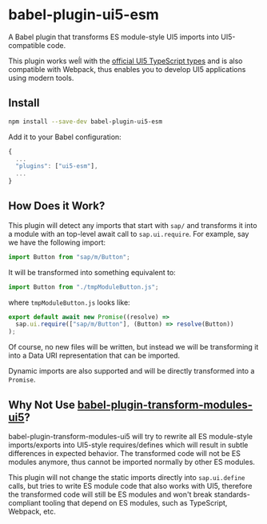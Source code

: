 # babel-plugin-ui5-esm

A Babel plugin that transforms ES module-style UI5 imports into UI5-compatible
code.

This plugin works weĺl with the
[official UI5 TypeScript types](https://sap.github.io/ui5-typescript/) and is
also compatible with Webpack, thus enables you to develop UI5 applications using
modern tools.

## Install

```sh
npm install --save-dev babel-plugin-ui5-esm
```

Add it to your Babel configuration:

```ts
{
  ...
  "plugins": ["ui5-esm"],
  ...
}
```

## How Does it Work?

This plugin will detect any imports that start with `sap/` and transforms it
into a module with an top-level await call to `sap.ui.require`. For example, say
we have the following import:

```ts
import Button from "sap/m/Button";
```

It will be transformed into something equivalent to:

```ts
import Button from "./tmpModuleButton.js";
```

where `tmpModuleButton.js` looks like:

```ts
export default await new Promise((resolve) =>
  sap.ui.require(["sap/m/Button"], (Button) => resolve(Button))
);
```

Of course, no new files will be written, but instead we will be transforming it
into a Data URI representation that can be imported.

Dynamic imports are also supported and will be directly transformed into a
`Promise`.

## Why Not Use [babel-plugin-transform-modules-ui5](https://github.com/ui5-community/babel-plugin-transform-modules-ui5/tree/main)?

babel-plugin-transform-modules-ui5 will try to rewrite all ES module-style
imports/exports into UI5-style requires/defines which will result in subtle
differences in expected behavior. The transformed code will not be ES modules
anymore, thus cannot be imported normally by other ES modules.

This plugin will not change the static imports directly into `sap.ui.define`
calls, but tries to write ES module code that also works with UI5, therefore the
transformed code will still be ES modules and won't break standards-compliant
tooling that depend on ES modules, such as TypeScript, Webpack, etc.
